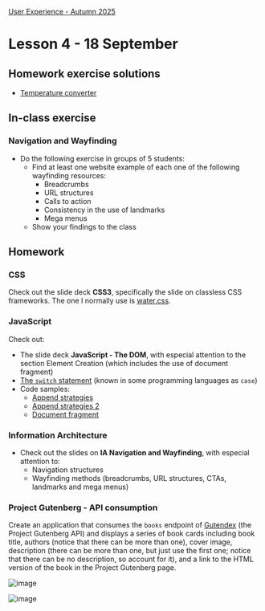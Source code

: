 [User Experience - Autumn 2025](https://github.com/arturomorarioja-kea/WD_UX_E25/blob/main/README.md)

# Lesson 4 - 18 September

## Homework exercise solutions
- [Temperature converter](https://github.com/arturomorarioja/kea_js_temperature_converter_solution)

## In-class exercise

### Navigation and Wayfinding
- Do the following exercise in groups of 5 students:
  - Find at least one website example of each one of the following wayfinding resources:
    - Breadcrumbs
    - URL structures
    - Calls to action
    - Consistency in the use of landmarks
    - Mega menus
  - Show your findings to the class
    
## Homework

### CSS
Check out the slide deck **CSS3**, specifically the slide on classless CSS frameworks. The one I normally use is [water.css](https://watercss.kognise.dev/).

### JavaScript
Check out:
- The slide deck **JavaScript - The DOM**, with especial attention to the section Element Creation (which includes the use of document fragment)
- [The `switch` statement](https://www.w3schools.com/js/js_switch.asp) (known in some programming languages as `case`)
- Code samples:
  - [Append strategies](https://github.com/arturomorarioja/js_append_strategies)
  - [Append strategies 2](https://github.com/arturomorarioja/js_append_strategies_v2)
  - [Document fragment](https://codepen.io/arturomorarioja/pen/QwLaVMj)

### Information Architecture
- Check out the slides on **IA Navigation and Wayfinding**, with especial attention to:
  - Navigation structures
  - Wayfinding methods (breadcrumbs, URL structures, CTAs, landmarks and mega menus)

### Project Gutenberg - API consumption
Create an application that consumes the `books` endpoint of [Gutendex](https://gutendex.com/) (the Project Gutenberg API) and displays a series of book cards including book title, authors (notice that there can be more than one), cover image, description (there can be more than one, but just use the first one; notice that there can be no description, so account for it), and a link to the HTML version of the book in the Project Gutenberg page.

![image](https://github.com/user-attachments/assets/b4f998ca-b38f-4b34-8834-408653ce2729)

![image](https://github.com/user-attachments/assets/8f07ebae-4446-4482-b4ae-dd62c8a4caff)

[-> Food repo. Iterate + responsive]: #
[-> slides Responsive Web Design: breakpoints, media queries, mobile first]: #
[  -> auto margins + contact flex + <a> styling]: #

[## Homework]: #
[1MA: TMDB]: #
